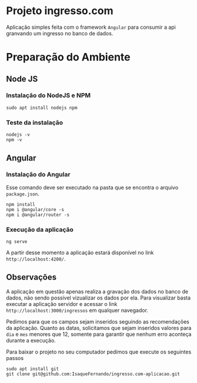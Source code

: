 # Projeto ingresso.com

Aplicação simples feita com o framework `Angular` para consumir a api granvando um ingresso no banco de dados.

# Preparação do Ambiente

## Node JS

### Instalação do NodeJS e NPM
``` shell
sudo apt install nodejs npm
```

### Teste da instalação
``` shell
nodejs -v
npm -v
```

## Angular

### Instalação do Angular
Esse comando deve ser executado na pasta que se encontra o arquivo `package.json`.
``` shell
npm install
npm i @angular/core -s
npm i @angular/router -s
```

### Execução da aplicação
``` shell
ng serve
```
A partir desse momento a aplicação estará disponível no link `http://localhost:4200/`.

## Observações
A aplicação em questão apenas realiza a gravação dos dados no banco de dados, não sendo possível vizualizar os dados por ela. Para visualizar basta executar a aplicação servidor e acessar o link `http://localhost:3000/ingressos` em qualquer navegador.

Pedimos para que os campos sejam inseridos seguindo as recomendações da aplicação. Quanto as datas, solicitamos que sejam inseridos valores para `dia` e `mes` menores que 12, somente para garantir que nenhum erro aconteça durante a execução.

Para baixar o projeto no seu computador pedimos que execute os seguintes passos
``` shell
sudo apt install git
git clone git@github.com:IsaqueFernando/ingresso.com-aplicacao.git
```